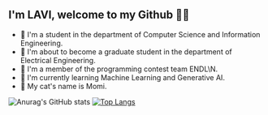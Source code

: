 ## I'm LAVI, welcome to my Github :baby_chick::mushroom:

- :seedling: I'm a student in the department of Computer Science and Information Engineering.
- :cherry_blossom: I'm about to become a graduate student in the department of Electrical Engineering. 
- :croissant: I'm a member of the programming contest team ENDL\N.
- :fried_shrimp: I'm currently learning Machine Learning and Generative AI.
- :paw_prints: My cat's name is Momi.

![Anurag's GitHub stats](https://github-readme-stats.vercel.app/api?username=Lavinia0724&show_icons=true&theme=radical)
[![Top Langs](https://github-readme-stats.vercel.app/api/top-langs/?username=Lavinia0724&layout=donut&show_icons=true&theme=radical)](https://github.com/anuraghazra/github-readme-stats)
